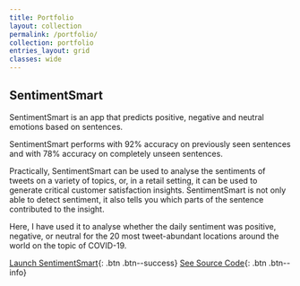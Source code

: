 ```yaml
---
title: Portfolio
layout: collection
permalink: /portfolio/
collection: portfolio
entries_layout: grid
classes: wide
---
```


## SentimentSmart

SentimentSmart is an app that predicts positive, negative and neutral emotions based on sentences.

SentimentSmart performs with 92% accuracy on previously seen sentences and with 78% accuracy on completely unseen sentences.

Practically, SentimentSmart can be used to analyse the sentiments of tweets on a variety of topics, or, in a retail setting, it can be used to generate critical customer satisfaction insights. SentimentSmart is not only able to detect sentiment, it also tells you which parts of the sentence contributed to the insight.

Here, I have used it to analyse whether the daily sentiment was positive, negative, or neutral for the 20 most tweet-abundant locations around the world on the topic of COVID-19.


[Launch SentimentSmart](https://sentimentsmart.herokuapp.com/){: .btn .btn--success} [See Source Code](https://github.com/cyan-sunset/sentimentsmart){: .btn .btn--info}
